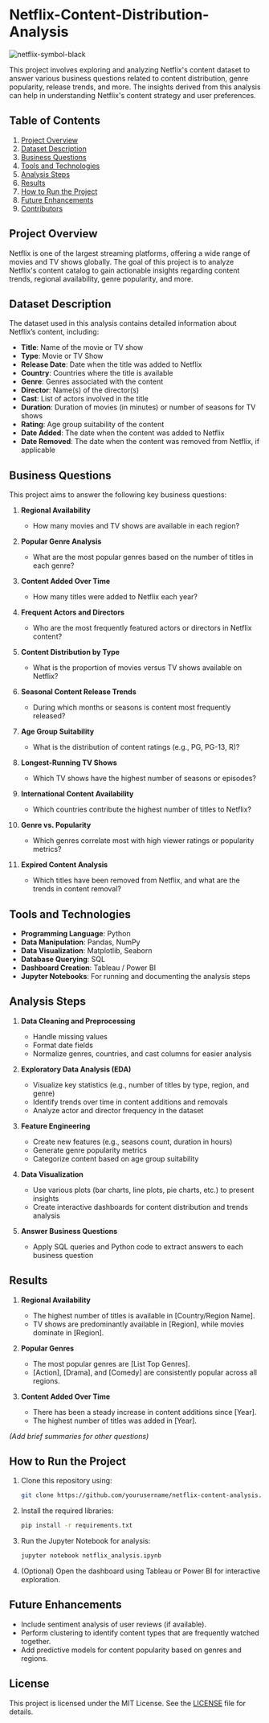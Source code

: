 # Netflix-Content-Distribution-Analysis

![netflix-symbol-black](https://github.com/user-attachments/assets/ef940839-1d5c-4543-b035-c7f98423a2ce)


This project involves exploring and analyzing Netflix's content dataset to answer various business questions related to content distribution, genre popularity, release trends, and more. The insights derived from this analysis can help in understanding Netflix's content strategy and user preferences.


## **Table of Contents**
1. [Project Overview](#project-overview)  
2. [Dataset Description](#dataset-description)  
3. [Business Questions](#business-questions)  
4. [Tools and Technologies](#tools-and-technologies)  
5. [Analysis Steps](#analysis-steps)  
6. [Results](#results)  
7. [How to Run the Project](#how-to-run-the-project)  
8. [Future Enhancements](#future-enhancements)  
9. [Contributors](#contributors)


## **Project Overview**

Netflix is one of the largest streaming platforms, offering a wide range of movies and TV shows globally. The goal of this project is to analyze Netflix's content catalog to gain actionable insights regarding content trends, regional availability, genre popularity, and more.

## **Dataset Description**

The dataset used in this analysis contains detailed information about Netflix’s content, including:
- **Title**: Name of the movie or TV show  
- **Type**: Movie or TV Show  
- **Release Date**: Date when the title was added to Netflix  
- **Country**: Countries where the title is available  
- **Genre**: Genres associated with the content  
- **Director**: Name(s) of the director(s)  
- **Cast**: List of actors involved in the title  
- **Duration**: Duration of movies (in minutes) or number of seasons for TV shows  
- **Rating**: Age group suitability of the content  
- **Date Added**: The date when the content was added to Netflix  
- **Date Removed**: The date when the content was removed from Netflix, if applicable


## **Business Questions**

This project aims to answer the following key business questions:

1. **Regional Availability**  
   - How many movies and TV shows are available in each region?

2. **Popular Genre Analysis**  
   - What are the most popular genres based on the number of titles in each genre?

3. **Content Added Over Time**  
   - How many titles were added to Netflix each year?

4. **Frequent Actors and Directors**  
   - Who are the most frequently featured actors or directors in Netflix content?

5. **Content Distribution by Type**  
   - What is the proportion of movies versus TV shows available on Netflix?

6. **Seasonal Content Release Trends**  
   - During which months or seasons is content most frequently released?

7. **Age Group Suitability**  
   - What is the distribution of content ratings (e.g., PG, PG-13, R)?

8. **Longest-Running TV Shows**  
   - Which TV shows have the highest number of seasons or episodes?

9. **International Content Availability**  
   - Which countries contribute the highest number of titles to Netflix?

10. **Genre vs. Popularity**  
    - Which genres correlate most with high viewer ratings or popularity metrics?

11. **Expired Content Analysis**  
    - Which titles have been removed from Netflix, and what are the trends in content removal?


## **Tools and Technologies**

- **Programming Language**: Python  
- **Data Manipulation**: Pandas, NumPy  
- **Data Visualization**: Matplotlib, Seaborn  
- **Database Querying**: SQL  
- **Dashboard Creation**: Tableau / Power BI  
- **Jupyter Notebooks**: For running and documenting the analysis steps


## **Analysis Steps**

1. **Data Cleaning and Preprocessing**  
   - Handle missing values  
   - Format date fields  
   - Normalize genres, countries, and cast columns for easier analysis

2. **Exploratory Data Analysis (EDA)**  
   - Visualize key statistics (e.g., number of titles by type, region, and genre)  
   - Identify trends over time in content additions and removals  
   - Analyze actor and director frequency in the dataset

3. **Feature Engineering**  
   - Create new features (e.g., seasons count, duration in hours)  
   - Generate genre popularity metrics  
   - Categorize content based on age group suitability

4. **Data Visualization**  
   - Use various plots (bar charts, line plots, pie charts, etc.) to present insights  
   - Create interactive dashboards for content distribution and trends analysis

5. **Answer Business Questions**  
   - Apply SQL queries and Python code to extract answers to each business question


## **Results**

1. **Regional Availability**  
   - The highest number of titles is available in [Country/Region Name].  
   - TV shows are predominantly available in [Region], while movies dominate in [Region].

2. **Popular Genres**  
   - The most popular genres are [List Top Genres].  
   - [Action], [Drama], and [Comedy] are consistently popular across all regions.

3. **Content Added Over Time**  
   - There has been a steady increase in content additions since [Year].  
   - The highest number of titles was added in [Year].

_(Add brief summaries for other questions)_


## **How to Run the Project**

1. Clone this repository using:  
   ```bash
   git clone https://github.com/yourusername/netflix-content-analysis.git
   ```  
2. Install the required libraries:  
   ```bash
   pip install -r requirements.txt
   ```  
3. Run the Jupyter Notebook for analysis:  
   ```bash
   jupyter notebook netflix_analysis.ipynb
   ```  
4. (Optional) Open the dashboard using Tableau or Power BI for interactive exploration.


## **Future Enhancements**

- Include sentiment analysis of user reviews (if available).  
- Perform clustering to identify content types that are frequently watched together.  
- Add predictive models for content popularity based on genres and regions.



## **License**

This project is licensed under the MIT License. See the [LICENSE](LICENSE) file for details.

